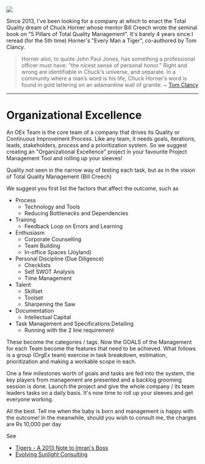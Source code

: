 <img src="%cdn%more/work-every-man-a-tiger.jpg" class="img-fluid img-max-300 float-right" />

Since 2013, I've been looking for a company at which to enact the Total Quality dream of Chuck Horner whose mentor Bill Creech wrote the seminal book on "5 Pillars of Total Quality Management". It's barely 4 years since I reread (for the 5th time) Horner's "Every Man a Tiger", co-authored by Tom Clancy.

> Horner also, to quote John Paul Jones, has something a professional officer must have: "the nicest sense of personal honor." Right and wrong are identifiable in Chuck's universe, and separate. In a community where a man’s word is his life, Chuck Horner’s word is found in gold lettering on an adamantine wall of granite. ~ [Tom Clancy](https://www.goodreads.com/quotes/11712004-horner-also-to-quote-john-paul-jones-has-something-a)

<div class="clearfix"></div>

---

# Organizational Excellence

An OEx Team is the core team of a company that drives its Quality or Continuous Improvement Process. Like any team, it needs goals, iterations, leads, stakeholders, process and a prioritization system. So we suggest creating an "Organizational Excellence" project in your favourite Project Management Tool and rolling up your sleeves!

Quality not seen in the narrow way of testing each task, but as in the vision of Total Quality Management (Bill Creech)

We suggest you first list the factors that affect the outcome, such as

* Process
	* Technology and Tools
	* Reducing Bottlenecks and Dependencies
* Training
	* Feedback Loop on Errors and Learning
* Enthusiasm
	* Corporate Counselling
	* Team Building
	* In-office Spaces (Joyland)
* Personal Discipline (Due Diligence)
	* Checklists
	* Self SWOT Analysis
	* Time Management
* Talent
	* Skillset
	* Toolset
	* Sharpening the Saw
* Documentation
	* Intellectual Capital
* Task Management and Specifications Detailing
	* Running with the 2 line requirement

These become the categories / tags. Now the GOALS of the Management for each Team become the features that need to be achieved. What follows is a group (OrgEx team) exercise in task breakdown, estimation, prioritization and making a workable scope in each.

One a few milestones worth of goals and tasks are fed into the system, the key players from management are presented and a backlog grooming session is done. Launch the project and give the whole company / its team leaders tasks on a daily basis. It's now time to roll up your sleeves and get everyone working.

All the best. Tell me when the baby is born and management is happy with the outcome! In the meanwhile, should you wish to consult me, the charges are Rs 10,000 per day

See

* [Tigers - A 2013 Note to Imran's Boss](../tigers/)
* [Evolving Sunlight Consulting](../evolving-sunlight/)
